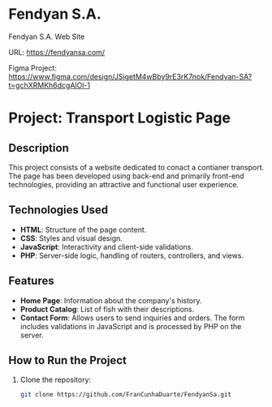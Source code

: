 # Fendyan S.A.
Fendyan S.A. Web Site

URL: https://fendyansa.com/

Figma Project: https://www.figma.com/design/JSjgetM4wBby9rE3rK7nok/Fendyan-SA?t=gchXRMKh6dcgAlOl-1

# Project: Transport Logistic Page

## Description
This project consists of a website dedicated to conact a contianer transport. The page has been developed using back-end and primarily front-end technologies, providing an attractive and functional user experience.

## Technologies Used
- **HTML**: Structure of the page content.
- **CSS**: Styles and visual design.
- **JavaScript**: Interactivity and client-side validations.
- **PHP**: Server-side logic, handling of routers, controllers, and views.

## Features
- **Home Page**: Information about the company's history.
- **Product Catalog**: List of fish with their descriptions.
- **Contact Form**: Allows users to send inquiries and orders. The form includes validations in JavaScript and is processed by PHP on the server.

## How to Run the Project
1. Clone the repository:
   ```bash
   git clone https://github.com/FranCunhaDuarte/FendyanSa.git


